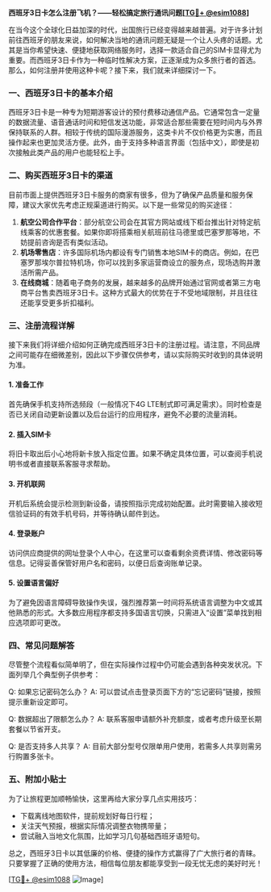 **西班牙3日卡怎么注册飞机？——轻松搞定旅行通讯问题[[TG💪+ @esim1088](https://t.me/s/esim1088)]**

在当今这个全球化日益加深的时代，出国旅行已经变得越来越普遍。对于许多计划前往西班牙的朋友来说，如何解决当地的通讯问题无疑是一个让人头疼的话题。尤其是当你希望快速、便捷地获取网络服务时，选择一款适合自己的SIM卡显得尤为重要。而西班牙3日卡作为一种临时性解决方案，正逐渐成为众多旅行者的首选。那么，如何注册并使用这种卡呢？接下来，我们就来详细探讨一下。

### 一、西班牙3日卡的基本介绍

西班牙3日卡是一种专为短期游客设计的预付费移动通信产品。它通常包含一定量的数据流量、语音通话时间和短信发送功能，非常适合那些需要在短时间内与外界保持联系的人群。相较于传统的国际漫游服务，这类卡片不仅价格更为实惠，而且操作起来也更加灵活方便。此外，由于支持多种语言界面（包括中文），即使是初次接触此类产品的用户也能轻松上手。

### 二、购买西班牙3日卡的渠道

目前市面上提供西班牙3日卡服务的商家有很多，但为了确保产品质量和服务保障，建议大家优先考虑正规渠道进行购买。以下是一些常见的购买途径：

1. **航空公司合作平台**：部分航空公司会在其官方网站或线下柜台推出针对特定航线乘客的优惠套餐。如果你即将搭乘相关航班前往马德里或巴塞罗那等地，不妨提前咨询是否有类似活动。
2. **机场零售店**：许多国际机场内都设有专门销售本地SIM卡的商店。例如，在巴塞罗那埃尔普拉特机场，你可以找到多家运营商设立的服务点，现场选购并激活所需产品。
3. **在线商城**：随着电子商务的发展，越来越多的品牌开始通过官网或者第三方电商平台售卖西班牙3日卡。这种方式最大的优势在于不受地域限制，并且往往还能享受更多折扣福利。

### 三、注册流程详解

接下来我们将详细介绍如何正确完成西班牙3日卡的注册过程。请注意，不同品牌之间可能存在细微差别，因此以下步骤仅供参考，请以实际购买时收到的具体说明为准。

#### 1. 准备工作
首先确保手机支持所选频段（一般情况下4G LTE制式即可满足需求）。同时检查是否已关闭自动更新设置以及后台运行的应用程序，避免不必要的流量消耗。

#### 2. 插入SIM卡
将旧卡取出后小心地将新卡放入指定位置。如果不确定具体位置，可以查阅手机说明书或者直接联系客服寻求帮助。

#### 3. 开机联网
开机后系统会提示检测到新设备，请按照指示完成初始配置。此时需要输入接收短信验证码的有效手机号码，并等待确认邮件到达。

#### 4. 登录账户
访问供应商提供的网址登录个人中心，在这里可以查看剩余资费详情、修改密码等信息。记得妥善保管好用户名和密码，以便日后查询账单记录。

#### 5. 设置语言偏好
为了避免因语言障碍导致操作失误，强烈推荐第一时间将系统语言调整为中文或其他熟悉的形式。大多数应用程序都支持多国语言切换，只需进入“设置”菜单找到相应选项即可更改。

### 四、常见问题解答

尽管整个流程看似简单明了，但在实际操作过程中仍可能会遇到各种突发状况。下面列举几个典型例子供参考：

Q: 如果忘记密码怎么办？
A: 可以尝试点击登录页面下方的“忘记密码”链接，按照提示重新设定即可。

Q: 数据超出了限额怎么办？
A: 联系客服申请额外补充额度，或者考虑升级至长期套餐以节省开支。

Q: 是否支持多人共享？
A: 目前大部分型号仅限单用户使用，若需多人共享则需另行购置多张卡。

### 五、附加小贴士

为了让旅程更加顺畅愉快，这里再给大家分享几点实用技巧：
- 下载离线地图软件，提前规划好每日行程；
- 关注天气预报，根据实际情况调整衣物携带量；
- 尝试融入当地文化氛围，比如学习几句基础西班牙语短句。

总之，西班牙3日卡以其低廉的价格、便捷的操作方式赢得了广大旅行者的青睐。只要掌握了正确的使用方法，相信每位朋友都能享受到一段无忧无虑的美好时光！

[[TG💪+ @esim1088](https://t.me/s/esim1088) ![Image](https://i.postimg.cc/4NQfJmqS/Snipaste-2025-05-13-00-14-12.png)]